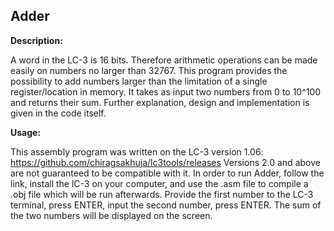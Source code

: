 ## Adder

**Description:**

A word in the LC-3 is 16 bits. Therefore arithmetic operations can be made easily on numbers no larger than 32767.
This program provides the possibility to add numbers larger than the limitation of a single register/location in memory.
It takes as input two numbers from 0 to 10^100 and returns their sum. Further explanation, design and implementation is
given in the code itself.

**Usage:**

This assembly program was written on the LC-3 version 1.06: https://github.com/chiragsakhuja/lc3tools/releases
Versions 2.0 and above are not guaranteed to be compatible with it. In order to run Adder, follow the link,
install the lC-3 on your computer, and use the .asm file to compile a .obj file which will be run afterwards.
Provide the first number to the LC-3 terminal, press ENTER, input the second number, press ENTER.
The sum of the two numbers will be displayed on the screen.
